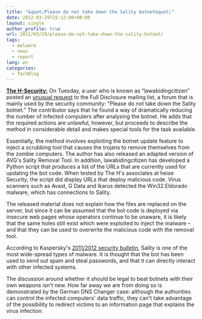 ```yaml
---
title: "&quot;Please do not take down the Sality botnet&quot;"
date: 2012-03-29T15:12:00+00:00
layout: single
author_profile: true
url: 2012/03/29/please-do-not-take-down-the-sality-botnet/
tags:
  - malware
  - news
  - report
lang: en
categories: 
  - TechBlog
---
```

<a href="http://www.h-online.com/security" target="_blank"><strong>The H-Security:</strong></a> On Tuesday, a user who is known as “lawabidingcitizen” posted an [unusual request](http://seclists.org/fulldisclosure/2012/Mar/315) to the Full Disclosure mailing list, a forum that is mainly used by the security community: “Please do not take down the Sality botnet.” The contributor says that he found a way of dramatically reducing the number of infected computers after analysing the botnet. He adds that the required actions are unlawful, however, but proceeds to describe the method in considerable detail and makes special tools for the task available. 

Essentially, the method involves exploiting the botnet update feature to inject a scrubbing tool that causes the trojans to remove themselves from the zombie computers. The author has also released an adapted version of AVG's Sality Removal Tool. In addition, lawabidingcitizen has developed a Python script that produces a list of the URLs that are currently used for updating the bot code. When tested by The H's associates at heise Security, the script did display URLs that deploy malicious code. Virus scanners such as Avast, G Data and Ikarus detected the Win32.Eldorado malware, which has connections to Sality. 

The released material does not explain how the files are replaced on the server, but since it can be assumed that the bot code is deployed via insecure web pages whose operators continue to be unaware, it is likely that the same holes still exist which were exploited to inject the malware – and that they can be used to overwrite the malicious code with the removal tool. 

According to Kaspersky's [2011/2012 security bulletin](http://newsroom.kaspersky.eu/fileadmin/user_upload/de/Downloads/PDFs/Kaspersky_Security_Bulletin_2012_final.pdf), Sality is one of the most wide-spread types of malware. It is thought that the bot has been used to send out spam and steal passwords, and that it can directly interact with other infected systems. 

The discussion around whether it should be legal to beat botnets with their own weapons isn't new. How far away we are from doing so is demonstrated by the German DNS Changer case: although the authorities can control the infected computers' data traffic, they can't take advantage of the possibility to redirect victims to an information page that explains the virus infection.